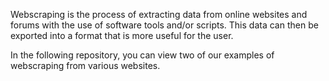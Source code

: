 Webscraping is the process of extracting data from online websites and forums with the use of software tools and/or scripts. This data can then be exported into a format that is more useful for the user. 

In the following repository, you can view two of our examples of webscraping from various websites. 
